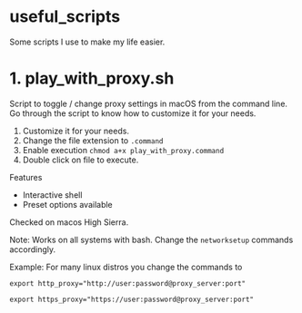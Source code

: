 # useful_scripts
Some scripts I use to make my life easier.

# 1. play_with_proxy.sh
Script to toggle / change proxy settings in macOS from the command line.
Go through the script to know how to customize it for your needs.

1. Customize it for your needs.
2. Change the file extension to `.command`
3. Enable execution `chmod a+x play_with_proxy.command`
4. Double click on file to execute.

Features
- Interactive shell
- Preset options available

Checked on macos High Sierra.

Note: Works on all systems with bash. Change the `networksetup` commands accordingly.

Example: For many linux distros you change the commands to 

`export http_proxy="http://user:password@proxy_server:port"`

`export https_proxy="https://user:password@proxy_server:port"`


